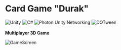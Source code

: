# Card Game "Durak"
![Unity](https://img.shields.io/badge/Unity-%23000000.svg?style=for-the-badge&logo=unity&logoColor=white) ![C#](https://img.shields.io/badge/C%23-%23239120.svg?style=for-the-badge&logo=c-sharp&logoColor=white) ![Photon Unity Networking](https://img.shields.io/badge/Photon%20Unity%20Networking-%231B1E23.svg?style=for-the-badge&logo=unity&logoColor=white)
![DOTween](https://img.shields.io/badge/DOTween-%23FFD600.svg?style=for-the-badge) <br><br>
**Multiplayer 3D Game**

![GameScreen](https://user-images.githubusercontent.com/87944585/211336814-420cca02-7a56-4809-87a2-3ea797eaefc3.png)
